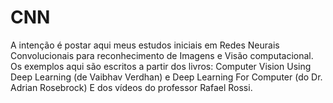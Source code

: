 # CNN
A intenção é postar aqui meus estudos iniciais em Redes Neurais Convolucionais para reconhecimento de Imagens e Visão computacional.
Os exemplos aqui são escritos a partir dos livros: Computer Vision Using Deep Learning (de Vaibhav Verdhan) e Deep Learning For Computer (do Dr. Adrian Rosebrock)
E dos vídeos do professor Rafael Rossi.
